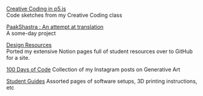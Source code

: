 
[Creative Coding in p5.js](https://jesmehta.github.io/P5-for-TI1/)  
Code sketches from my Creative Coding class

[PaakShastra : An attempt at translation](https://jesmehta.github.io/Paak-Shastra/)  
A some-day project

[Design Resources](https://jesmehta.github.io/Notion_site/Data%20Visualization%20Resources%203547efbca6e9464ca93cbecf290c885e.html)  
Ported my extensive Notion pages full of student resources over to GitHub for a site.

[100 Days of Code](100%20Days%20of%20Code/readme.md)
Collection of my Instagram posts on Generative Art

[Student Guides](https://jesmehta.github.io/student-guides/)
Assorted pages of software setups, 3D printing instructions, etc
